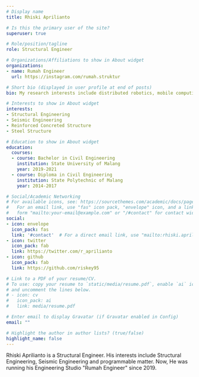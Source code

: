 ```yaml
---
# Display name
title: Rhiski Aprilianto

# Is this the primary user of the site?
superuser: true

# Role/position/tagline
role: Structural Engineer

# Organizations/Affiliations to show in About widget
organizations:
- name: Rumah Engineer
  url: https://instagram.com/rumah.struktur

# Short bio (displayed in user profile at end of posts)
bio: My research interests include distributed robotics, mobile computing and programmable matter.

# Interests to show in About widget
interests:
- Structural Engineering
- Seismic Engineering
- Reinforced Concreted Structure
- Steel Structure

# Education to show in About widget
education:
  courses:
  - course: Bachelor in Civil Engineering
    institution: State University of Malang
    year: 2019-2021
  - course: Diploma in Civil Engineering
    institution: State Polytechnic of Malang
    year: 2014-2017

# Social/Academic Networking
# For available icons, see: https://sourcethemes.com/academic/docs/page-builder/#icons
#   For an email link, use "fas" icon pack, "envelope" icon, and a link in the
#   form "mailto:your-email@example.com" or "/#contact" for contact widget.
social:
- icon: envelope
  icon_pack: fas
  link: '#contact'  # For a direct email link, use "mailto:rhiski.april01@gmail.com".
- icon: twitter
  icon_pack: fab
  link: https://twitter.com/r_aprilianto
- icon: github
  icon_pack: fab
  link: https://github.com/riskey95

# Link to a PDF of your resume/CV.
# To use: copy your resume to `static/media/resume.pdf`, enable `ai` icons in `params.toml`, 
# and uncomment the lines below.
# - icon: cv
#   icon_pack: ai
#   link: media/resume.pdf

# Enter email to display Gravatar (if Gravatar enabled in Config)
email: ""

# Highlight the author in author lists? (true/false)
highlight_name: false
---
```


Rhiski Aprilianto is a Structural Engineer. His interests include Structural Engineering, Seismic Engineering and programmable matter. Now, He was running his Engineering Studio "Rumah Engineer" since 2019.


